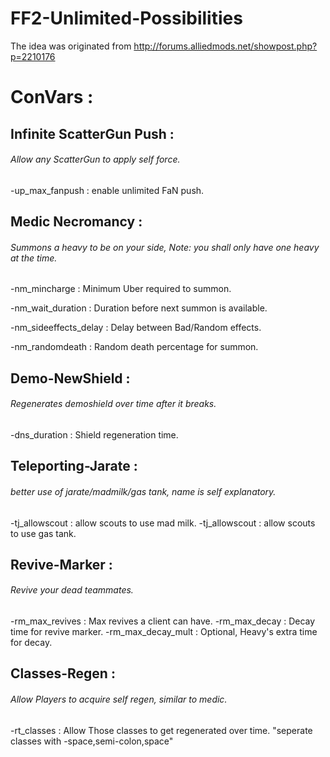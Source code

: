 # FF2-Unlimited-Possibilities

The idea was originated from http://forums.alliedmods.net/showpost.php?p=2210176

# ConVars :

## Infinite ScatterGun Push :

###### Allow any ScatterGun to apply self force.

-up_max_fanpush : enable unlimited FaN push.


## Medic Necromancy :

###### Summons a heavy to be on your side, Note: you shall only have one heavy at the time.

-nm_mincharge : Minimum Uber required to summon.

-nm_wait_duration : Duration before next summon is available.

-nm_sideeffects_delay : Delay between Bad/Random effects.

-nm_randomdeath : Random death percentage for summon.


## Demo-NewShield :

###### Regenerates demoshield over time after it breaks.

-dns_duration : Shield regeneration time.


## Teleporting-Jarate :

###### better use of jarate/madmilk/gas tank, name is self explanatory.

-tj_allowscout : allow scouts to use mad milk.
-tj_allowscout : allow scouts to use gas tank.


## Revive-Marker :

###### Revive your dead teammates.

-rm_max_revives : Max revives a client can have.
-rm_max_decay : Decay time for revive marker.
-rm_max_decay_mult : Optional, Heavy's extra time for decay.


## Classes-Regen :

###### Allow Players to acquire self regen, similar to medic.

-rt_classes : Allow Those classes to get regenerated over time. "seperate classes with -space,semi-colon,space"

